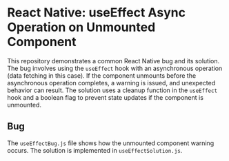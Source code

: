 # React Native: useEffect Async Operation on Unmounted Component

This repository demonstrates a common React Native bug and its solution. The bug involves using the `useEffect` hook with an asynchronous operation (data fetching in this case). If the component unmounts before the asynchronous operation completes, a warning is issued, and unexpected behavior can result.  The solution uses a cleanup function in the `useEffect` hook and a boolean flag to prevent state updates if the component is unmounted. 

## Bug
The `useEffectBug.js` file shows how the unmounted component warning occurs.  The solution is implemented in `useEffectSolution.js`.